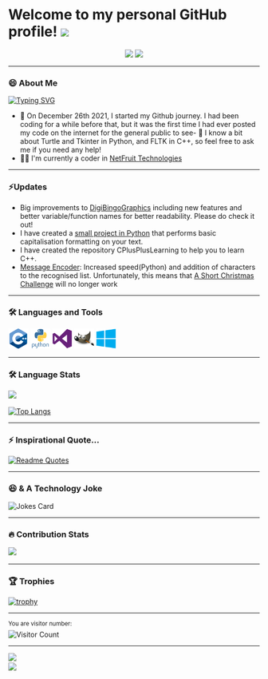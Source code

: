 <div id="header">
  <h1>
    Welcome to my personal GitHub profile!
    <img src="https://media.giphy.com/media/hvRJCLFzcasrR4ia7z/giphy.gif" width="30px"/>
</div> 
<div align="center">
  <img src="https://media.giphy.com/media/xT9IgzoKnwFNmISR8I/giphy.gif" height="300"/>
  <img src="https://media.giphy.com/media/VTtANKl0beDFQRLDTh/giphy.gif" height="300"/>
</div>
 
  ---
  
### 😄 About Me 
  [![Typing SVG](https://readme-typing-svg.demolab.com?font=Fira+Code&duration=4096&pause=24&width=435&color=10FF50&background=00000000&vCenter=true&width=435&lines=Keen+Python+and+C%2B%2B+Developer;Full-Stack+Developer;1+year+of+coding+experience)](https://git.io/typing-svg)
- 🎇 On December 26th 2021, I started my Github journey. I had been coding for a while before that, but it was the first time I had ever posted my code on the internet for the general public to see- 💬 I know a bit about Turtle and Tkinter in Python, and FLTK in C++, so feel free to ask me if you need any help!
- 👨‍💻 I'm currently a coder in [NetFruit Technologies](https://github.com/NetFruit-Technologies)
  
 ---
	
### ⚡Updates
- Big improvements to [DigiBingoGraphics](https://github.com/ShashCode2348/DigiBingo/blob/main/Python/DigiBingoGraphics.py) including new features and better variable/function names for better readability. Please do check it out!
- I have created a [small project in Python](https://github.com/ShashCode2348/Capital-Letter-Formatter) that performs basic capitalisation formatting on your text.
- I have created the repository CPlusPlusLearning to help you to learn C++.
- [Message Encoder](https://github.com/ShashCode2348/Message-Encoder): Increased speed(Python) and addition of characters to the recognised list. Unfortunately, this means that [A Short Christmas Challenge](https://github.com/ShashCode2348/A-Short-Christmas-Challenge) will no longer work 

---

### :hammer_and_wrench: Languages and Tools
  <div>
    <img src="https://github.com/devicons/devicon/blob/master/icons/cplusplus/cplusplus-original.svg" height=40/>
    <img src="https://github.com/devicons/devicon/blob/master/icons/python/python-original-wordmark.svg" height=40/>
    <img src="https://github.com/devicons/devicon/blob/master/icons/visualstudio/visualstudio-plain.svg" height=40/>
    <img src="https://github.com/devicons/devicon/blob/master/icons/gimp/gimp-original.svg" height=40/>
    <img src="https://github.com/devicons/devicon/blob/master/icons/windows8/windows8-original.svg" bg="white" height=40/>
  </div>
  
   ---

### :hammer_and_wrench: Language Stats
<p>
	<a href="https://profile.codersrank.io/user/ShashCode2348#Tech%20Skills">
		<img width="800em" src="https://cr-skills-chart-widget.azurewebsites.net/api/api?username=ShashCode2348&padding=15&labels=true&legend=true&tooltip=true&max-labels=36&branding=false&skills=C,C%23,C%2B%2B,CSS,HTML,Java,JavaScript,Jupyter%20Notebook,PHP,Python,R,Ruby,Rust,SCSS,SQL,Scala,Shell,TSQL,TypeScript,Vue&show-other-skills=true&bg=lightblue">
	</a>
</p>

[![Top Langs](https://github-readme-stats.vercel.app/api/top-langs/?username=ShashCode2348&layout=compact&theme=blue-green)](https://github.com/anuraghazra/github-readme-stats)
	
---
	
### ⚡ Inspirational Quote...
  [![Readme Quotes](https://quotes-github-readme.vercel.app/api?type=horizontal&theme=catppuccin)](https://github.com/piyushsuthar/github-readme-quotes) 
  
---
	
### 😆 & A Technology Joke
![Jokes Card](https://readme-jokes.vercel.app/api?bgColor=%23000000&qColor=%23FFAA00&aColor=%23AAFF00&borderColor=%236950A1)
	
  ---
  
### 🔥 Contribution Stats

  <img src="http://github-readme-streak-stats.herokuapp.com?user=ShashCode2348&theme=dark&background=000000"/>
</p>

---

### 🏆 Trophies
  [![trophy](https://github-profile-trophy.vercel.app/?username=ShashCode2348&theme=algolia&column=6)](https://github.com/ryo-ma/github-profile-trophy)

<!---
ShashCode2348/ShashCode2348 is a ✨ special ✨ repository because its `README.md` (this file) appears on your GitHub profile.
You can click the Preview link to take a look at your changes.
--->
  
  ---

<sup>You are visitor number:</sup><br />![Visitor Count](https://profile-counter.glitch.me/ShashCode2348/count.svg)
  
</p>

---

<div>
  <img src="https://media.giphy.com/media/l8G8sdTRURRBANPpPR/giphy.gif"/>
</div>
<div>
  <img src="https://media.giphy.com/media/0fz5uNPHnoVHLEhAW2/giphy.gif"/>
</div>

